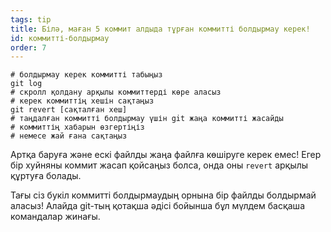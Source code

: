 ```yaml
---
tags: tip
title: Білә, маған 5 коммит алдыда тұрған коммитті болдырмау керек!
id: коммитті-болдырмау
order: 7
---
```


```git
# болдырмау керек коммитті табыңыз
git log
# скролл қолдану арқылы коммиттерді көре аласыз
# керек коммиттің хешін сақтаңыз
git revert [сақталған хеш]
# таңдалған коммитті болдырмау үшін git жаңа коммитті жасайды
# коммиттің хабарын өзгертіңіз
# немесе жай ғана сақтаңыз
```

Артқа баруға және ескі файлды жаңа файлға көшіруге керек емес! Егер бір хуйняны коммит жасап қойсаңыз болса, онда оны `revert` арқылы құртуға болады.

Тағы сіз букіл коммитті болдырмаудың орнына бір файлды болдырмай аласыз! Алайда git-тың қотақша әдісі бойынша бұл мүлдем басқаша командалар жинағы.
